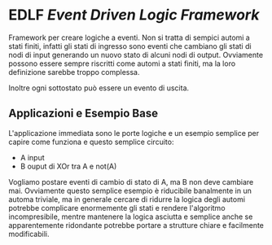 # EDLF *Event Driven Logic Framework*

Framework per creare logiche a eventi. Non si tratta di sempici automi a stati finiti, infatti gli stati
di ingresso sono eventi che cambiano gli stati di nodi di input generando un nuovo stato di alcuni nodi
di output. Ovviamente possono essere sempre riscritti come automi a stati finiti, ma la loro definizione 
sarebbe troppo complessa.

Inoltre ogni sottostato può essere un evento di uscita.

## Applicazioni e Esempio Base

L'applicazione immediata sono le porte logiche e un esempio semplice per capire come funziona e questo
semplice circuito:

- A input
- B ouput di XOr tra A e not(A)

Vogliamo postare eventi di cambio di stato di A, ma B non deve cambiare mai. Ovviamente questo semplice 
esempio è riducibile banalmente in un automa triviale, ma in generale cercare di ridurre la logica degli 
automi potrebbe complicare enormemente gli stati e rendere l'algoritmo incompresibile, mentre mantenere
la logica asciutta e semplice anche se apparentemente ridondante potrebbe portare a strutture chiare e 
facilmente modificabili.

